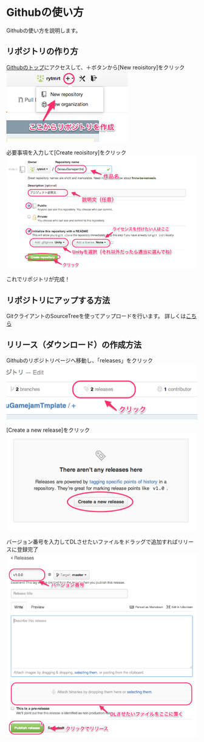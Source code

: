 Githubの使い方
====================

Githubの使い方を説明します。


リポジトリの作り方
--------------------

[Githubのトップ](https://github.com)にアクセスして、＋ボタンから[New reoisitory]をクリック
![Please Click new repository.](./images/click_new_repository.png)

必要事項を入力して[Create reoisitory]をクリック
![Create new repository.](./images/create_repository.png)

これでリポジトリが完成！


リポジトリにアップする方法
--------------------

GitクライアントのSourceTreeを使ってアップロードを行います。
詳しくは[こちら](http://tryworks-design.com/?p=1589)


リリース（ダウンロード）の作成方法
--------------------

Githubのリポジトリページへ移動し、「releases」をクリック
![Prease Click releases.](./images/click_releases.png)

[Create a new release]をクリック
![Prease Click create a new release.](./images/click_new_release.png)

バージョン番号を入力してDLさせたいファイルをドラッグで追加すればリリースに登録完了
![Complete new release.](./images/complete_new_release.png)



